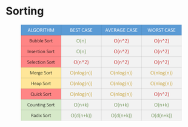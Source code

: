 # Sorting

<figure><img src="../../../.gitbook/assets/image (25).png" alt="" width="563"><figcaption></figcaption></figure>

